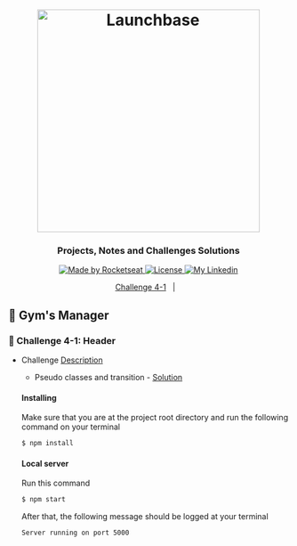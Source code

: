 <h1 align="center">
    <img alt="Launchbase" src="https://storage.googleapis.com/golden-wind/bootcamp-launchbase/logo.png" width="400px" />
</h1>

<h3 align="center">
  Projects, Notes and Challenges Solutions
</h3>

<p align="center">
  <a href="https://rocketseat.com.br">
    <img alt="Made by Rocketseat" src="https://img.shields.io/badge/made%20by-Rocketseat-%23F8952D">
  </a>

  <a href="/LICENSE" >
    <img alt="License" src="https://img.shields.io/badge/license-MIT-%23F8952D">
  </a>

  <a href="https://www.https://www.linkedin.com/in/italoteix/" >
    <img alt="My Linkedin" src="https://img.shields.io/badge/-italoteix-%230077B5?style=social&logo=linkedin">
  </a>
</p>

<p align="center">
  <a href="#rocket-challenge-4-1-header">Challenge 4-1</a>&nbsp;&nbsp;&nbsp;|&nbsp;&nbsp;&nbsp;
</p>

## :runner: Gym's Manager

### :rocket: Challenge 4-1: Header

- Challenge [Description](https://github.com/Rocketseat/bootcamp-launchbase-desafios-04/blob/master/desafios/04-1-header.md)
  - Pseudo classes and transition - [Solution](/week02/04-gym-manager/challenge04-1/)

  #### Installing

  Make sure that you are at the project root directory and run the following command on your terminal

  ```bash
  $ npm install
  ```

  #### Local server

  Run this command

  ```bash
  $ npm start
  ```

  After that, the following message should be logged at your terminal

  ```bash
  Server running on port 5000
  ```
